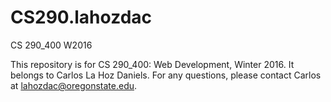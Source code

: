# CS290.lahozdac
CS 290_400 W2016

This repository is for CS 290_400: Web Development, Winter 2016. It belongs to Carlos La Hoz Daniels. For any questions, please contact Carlos at lahozdac@oregonstate.edu.
